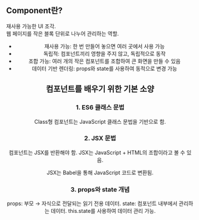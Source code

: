 ## Component란?

재사용 가능한 UI 조각.  
웹 페이지를 작은 블록 단위로 나누어 관리하는 역할.  

<Header>
<Container>
<Footer>

- 재사용 가능: 한 번 만들어 놓으면 여러 곳에서 사용 가능
- 독립적: 컴포넌트끼리 영향을 주지 않고, 독립적으로 동작
- 조합 가능: 여러 개의 작은 컴포넌트를 조합하여 큰 화면을 만들 수 있음
- 데이터 기반 렌더링: props와 state를 사용하여 동적으로 변경 가능

## 컴포넌트를 배우기 위한 기본 소양

### 1. ES6 클래스 문법

Class형 컴포넌트는 JavaScript 클래스 문법을 기반으로 함.

### 2. JSX 문법

컴포넌트는 JSX를 반환해야 함.
JSX는 JavaScript + HTML의 조합이라고 볼 수 있음.

JSX는 Babel을 통해 JavaScript 코드로 변환됨.

### 3. props와 state 개념

props: 부모 → 자식으로 전달되는 읽기 전용 데이터.
state: 컴포넌트 내부에서 관리하는 데이터.
this.state를 사용하여 데이터 관리 가능.